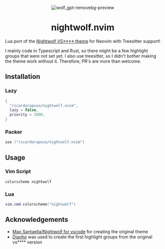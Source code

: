 <div align="center">

  ![wolf_gpt-removebg-preview](https://github.com/user-attachments/assets/871f85c8-e1ab-423f-ae4c-3d9471d079cb)


  <h1>nightwolf.nvim</h1>
</div>


Lua port of the [Nightwolf VS**** theme](https://github.com/mao-santaella-rs/NightWolfTheme) for Neovim with Treesitter support!

I mainly code in Typescript and Rust, so there might be a few highlight groups that were not set yet.
I also use treesitter, so I didn't bother making the theme work without it.
Therefore, PR's are more than welcome.

## Installation

### Lazy

```lua
{
  "ricardoraposo/nightwolf.nvim",
  lazy = false,
  priority = 1000,
}
```

### Packer

```lua
use ("ricardoraposo/nightwolf.nvim")
```

## Usage

### Vim Script

```vim
colorscheme nightwolf
```

### Lua

```lua
vim.cmd.colorscheme("nightwolf")
```


## Acknowledgements

- [Mao Santaella/Nightwolf for vscode](https://github.com/mao-santaella-rs/NightWolfTheme) for creating the original theme
- [Djanho](https://github.com/viniciusmuller/djanho) was used to create the first highlight groups from the original vs**** version
